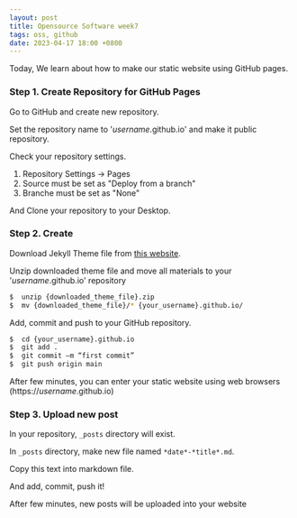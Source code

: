 ```yaml
---
layout: post
title: Opensource Software week7
tags: oss, github
date: 2023-04-17 18:00 +0800
---
```


Today, We learn about how to make our static website using GitHub pages.

### Step 1. Create Repository for GitHub Pages

Go to GitHub and create new repository.

Set the repository name to '*username*.github.io' and make it public repository.

Check your repository settings.

1. Repository Settings -> Pages
2. Source must be set as "Deploy from a branch"
3. Branche must be set as "None"

And Clone your repository to your Desktop.


### Step 2. Create

Download Jekyll Theme file from [this website](http://jekyllthemes.org).

Unzip downloaded theme file and move all materials to your '*username*.github.io' repository

```bash
$  unzip {downloaded_theme_file}.zip
$  mv {downloaded_theme_file}/* {your_username}.github.io/
```

Add, commit and push to your GitHub repository.

```bash
$  cd {your_username}.github.io
$  git add . 
$  git commit –m “first commit”
$  git push origin main 
```

After few minutes, you can enter your static website using web browsers (https://*username*.github.io)

### Step 3. Upload new post

In your repository, `_posts` directory will exist.

In `_posts` directory, make new file named `*date*-*title*.md`.

Copy this text into markdown file.

And add, commit, push it!

After few minutes, new posts will be uploaded into your website